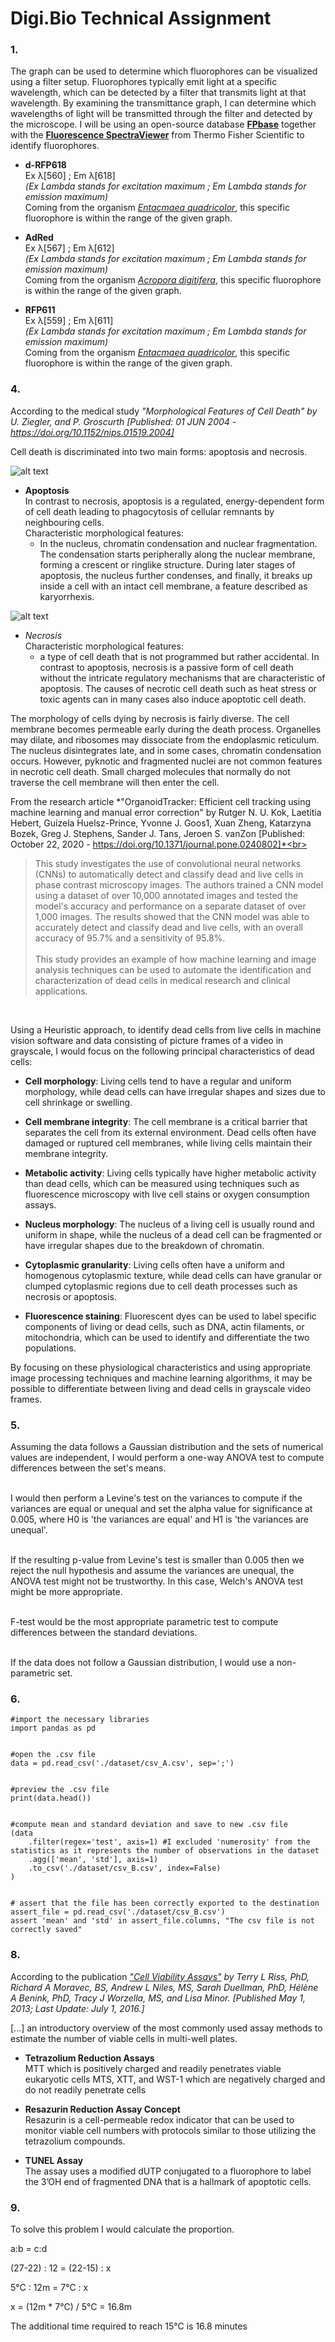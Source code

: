 # Digi.Bio Technical Assignment

### 1.
The graph can be used to determine which fluorophores can be visualized using a filter setup. Fluorophores typically emit light at a specific wavelength, which can be detected by a filter that transmits light at that wavelength. By examining the transmittance graph, I can determine which wavelengths of light will be transmitted through the filter and detected by the microscope. I will be using an open-source database [**FPbase**](https://www.fpbase.org/) together with the [**Fluorescence SpectraViewer**](https://www.thermofisher.com/order/fluorescence-spectraviewer#!/) from Thermo Fisher Scientific to identify fluorophores.

- **d-RFP618**<br>
Ex λ[560] ; Em λ[618]<br>
*(Ex Lambda stands for excitation maximum ; Em Lambda stands for emission maximum)*<br>
Coming from the organism [*Entacmaea quadricolor*](https://www.fpbase.org/organism/6118/), this specific fluorophore is within the range of the given graph.

- **AdRed**<br>
Ex λ[567] ; Em λ[612]<br>
*(Ex Lambda stands for excitation maximum ; Em Lambda stands for emission maximum)*<br>
Coming from the organism [*Acropora digitifera*](https://www.fpbase.org/organism/70779/), this specific fluorophore is within the range of the given graph.

- **RFP611**<br>
Ex λ[559] ; Em λ[611]<br>
*(Ex Lambda stands for excitation maximum ; Em Lambda stands for emission maximum)*<br>
Coming from the organism [*Entacmaea quadricolor*](https://www.fpbase.org/organism/6118/), this specific fluorophore is within the range of the given graph.


### 4.
According to the medical study *"Morphological Features of Cell Death" by U. Ziegler, and P. Groscurth [Published: 01 JUN 2004 - https://doi.org/10.1152/nips.01519.2004]*

Cell death is discriminated into two main forms: apoptosis and necrosis.

![alt text](https://github.com/daniocionini/Digi.Bio-Technical-Assignment/blob/main/img/Features-of-autophagic-apoptotic-and-necrotic-cell-death-Electron-microscopy-images-of.jpeg)

- **Apoptosis**<br>
In contrast to necrosis, apoptosis is a regulated, energy-dependent form of cell death leading to phagocytosis of cellular remnants by neighbouring cells.<br>
Characteristic morphological features:
  - In the nucleus, chromatin condensation and nuclear fragmentation. The condensation starts peripherally along the nuclear membrane, forming a crescent or ringlike structure. During later stages of apoptosis, the nucleus further condenses, and finally, it breaks up inside a cell with an intact cell membrane, a feature described as karyorrhexis.

![alt text](https://github.com/daniocionini/Digi.Bio-Technical-Assignment/blob/main/img/different_cell_death_stages.jpeg)

- *Necrosis*<br>
Characteristic morphological features:
  - a type of cell death that is not programmed but rather accidental. In contrast to apoptosis, necrosis is a passive form of cell death without the intricate regulatory mechanisms that are characteristic of apoptosis. The causes of necrotic cell death such as heat stress or toxic agents can in many cases also induce apoptotic cell death.<br>
  
The morphology of cells dying by necrosis is fairly diverse. The cell membrane becomes permeable early during the death process. Organelles may dilate, and ribosomes may dissociate from the endoplasmic reticulum. The nucleus disintegrates late, and in some cases, chromatin condensation occurs. However, pyknotic and fragmented nuclei are not common features in necrotic cell death. Small charged molecules that normally do not traverse the cell membrane will then enter the cell.


From the research article *"OrganoidTracker: Efficient cell tracking using machine learning and manual error correction" by Rutger N. U. Kok, Laetitia Hebert, Guizela Huelsz-Prince, Yvonne J. Goos1, Xuan Zheng, Katarzyna Bozek, Greg J. Stephens, Sander J. Tans, Jeroen S. vanZon [Published: October 22, 2020 - https://doi.org/10.1371/journal.pone.0240802]*<br>

> This study investigates the use of convolutional neural networks (CNNs) to automatically detect and classify dead and live cells in phase contrast microscopy images. The authors trained a CNN model using a dataset of over 10,000 annotated images and tested the model's accuracy and performance on a separate dataset of over 1,000 images. The results showed that the CNN model was able to accurately detect and classify dead and live cells, with an overall accuracy of 95.7% and a sensitivity of 95.8%.<br><br>
This study provides an example of how machine learning and image analysis techniques can be used to automate the identification and characterization of dead cells in medical research and clinical applications. 

<br>

Using a Heuristic approach, to identify dead cells from live cells in machine vision software and data consisting of picture frames of a video in grayscale, I would focus on the following principal characteristics of dead cells:<br>

- **Cell morphology**: Living cells tend to have a regular and uniform morphology, while dead cells can have irregular shapes and sizes due to cell shrinkage or swelling.

- **Cell membrane integrity**: The cell membrane is a critical barrier that separates the cell from its external environment. Dead cells often have damaged or ruptured cell membranes, while living cells maintain their membrane integrity.

- **Metabolic activity**: Living cells typically have higher metabolic activity than dead cells, which can be measured using techniques such as fluorescence microscopy with live cell stains or oxygen consumption assays.

- **Nucleus morphology**: The nucleus of a living cell is usually round and uniform in shape, while the nucleus of a dead cell can be fragmented or have irregular shapes due to the breakdown of chromatin.

- **Cytoplasmic granularity**: Living cells often have a uniform and homogenous cytoplasmic texture, while dead cells can have granular or clumped cytoplasmic regions due to cell death processes such as necrosis or apoptosis.

- **Fluorescence staining**: Fluorescent dyes can be used to label specific components of living or dead cells, such as DNA, actin filaments, or mitochondria, which can be used to identify and differentiate the two populations.

By focusing on these physiological characteristics and using appropriate image processing techniques and machine learning algorithms, it may be possible to differentiate between living and dead cells in grayscale video frames.

### 5.
Assuming the data follows a Gaussian distribution and the sets of numerical values are independent, I would perform a one-way ANOVA test to compute differences between the set's means.<br><br>

I would then perform a Levine's test on the variances to compute if the variances are equal or unequal and set the alpha value for significance at 0.005, where H0 is 'the variances are equal' and H1 is 'the variances are unequal'.<br><br>

If the resulting p-value from Levine's test is smaller than 0.005 then we reject the null hypothesis and assume the variances are unequal, the ANOVA test might not be trustworthy. In this case, Welch's ANOVA test might be more appropriate.<br><br>

F-test would be the most appropriate parametric test to compute differences between the standard deviations.<br><br>

If the data does not follow a Gaussian distribution, I would use a non-parametric set.

### 6.
```
#import the necessary libraries
import pandas as pd 


#open the .csv file
data = pd.read_csv('./dataset/csv_A.csv', sep=';')


#preview the .csv file
print(data.head())


#compute mean and standard deviation and save to new .csv file
(data
    .filter(regex='test', axis=1) #I excluded 'numerosity' from the statistics as it represents the number of observations in the dataset
    .agg(['mean', 'std'], axis=1)
    .to_csv('./dataset/csv_B.csv', index=False)
)


# assert that the file has been correctly exported to the destination
assert_file = pd.read_csv('./dataset/csv_B.csv')
assert 'mean' and 'std' in assert_file.columns, "The csv file is not correctly saved"
```   

### 8.
According to the publication *["Cell Viability Assays"](https://pubmed.ncbi.nlm.nih.gov/23805433/) by Terry L Riss, PhD, Richard A Moravec, BS, Andrew L Niles, MS, Sarah Duellman, PhD, Hélène A Benink, PhD, Tracy J Worzella, MS, and Lisa Minor. [Published May 1, 2013; Last Update: July 1, 2016.]*

[...] an introductory overview of the most commonly used assay methods to estimate the number of viable cells in multi-well plates.

- **Tetrazolium Reduction Assays**<br>
MTT which is positively charged and readily penetrates viable eukaryotic cells
MTS, XTT, and WST-1 which are negatively charged and do not readily penetrate cells

- **Resazurin Reduction Assay Concept**<br>
Resazurin is a cell-permeable redox indicator that can be used to monitor viable cell numbers with protocols similar to those utilizing the tetrazolium compounds.

- **TUNEL Assay**<br>
The assay uses a modified dUTP conjugated to a fluorophore to label the 3’OH end of fragmented DNA that is a hallmark of apoptotic cells.

### 9.
To solve this problem I would calculate the proportion.

a:b = c:d

(27-22) : 12 = (22-15) : x

5°C : 12m = 7°C : x

x = (12m * 7°C) / 5°C = 16.8m

The additional time required to reach 15°C is 16.8 minutes
